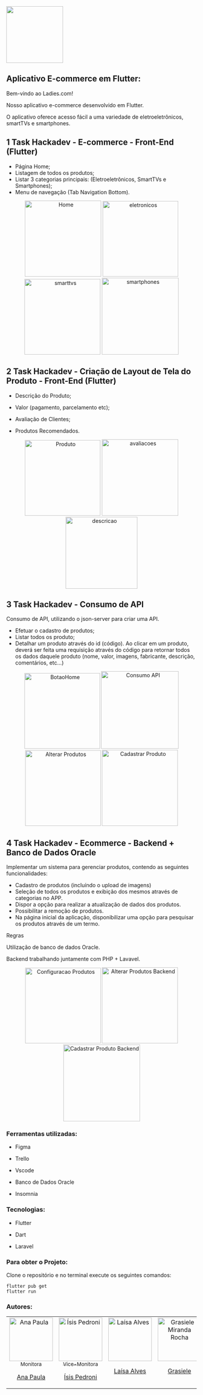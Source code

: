 <div align="star">
  <img src="assets/imagensAplicativo/logo.png" width="150px" />   
</div>

## Aplicativo E-commerce em Flutter:



Bem-vindo ao Ladies.com! 

Nosso aplicativo e-commerce desenvolvido em Flutter.

O aplicativo oferece acesso fácil a uma variedade de eletroeletrônicos, smartTVs e smartphones.



## 1 Task Hackadev - E-commerce - Front-End (Flutter)

* Página Home;
* Listagem de todos os produtos;
* Listar 3 categorias principais: (Eletroeletrônicos, SmartTVs e Smartphones);
* Menu de navegação (Tab Navigation Bottom).


<div align="center">
  <img src="assets/imagensAplicativo/home.jpg" alt="Home" width="201.12" />
  <img src="assets/imagensAplicativo/eletoeletronicos.jpg" alt="eletronicos" width="200" />
  <img src="assets/imagensAplicativo/smattvs.jpg" alt="smarttvs" width="200.20" />
  <img src="assets/imagensAplicativo/smartphones.jpg" alt="smartphones" width="202.99" />
</div>

## 2 Task Hackadev - Criação de Layout de Tela do Produto - Front-End (Flutter)

* Descrição do Produto;

* Valor (pagamento, parcelamento etc);

* Avaliação de Clientes;

* Produtos Recomendados.


<div align="center">
  <img src="assets/imagensAplicativo/produto.jpg" alt="Produto" width="200" />
  <img src="assets/imagensAplicativo/avaliacoes.jpg" alt="avaliacoes" width="202" />
  <img src="assets/imagensAplicativo/descricao.jpg" alt="descricao" width="190" />
</div>


## 3 Task Hackadev - Consumo de API

Consumo de API, utilizando o json-server para criar uma API.

* Efetuar o cadastro de produtos;
* Listar todos os produto;
* Detalhar um produto através do id (código). Ao clicar em um produto, deverá ser feita uma requisição através do código para retornar todos os dados daquele produto (nome, valor, imagens, fabricante, descrição, comentários, etc…)

<div align="center">
  <img src="assets/imagensAplicativo/BotãoHome.PNG" alt="BotaoHome" width="200" />
  <img src="assets/imagensAplicativo/Consumo API.PNG" alt="Consumo API" width="205" />
  <img src="assets/imagensAplicativo/Alterar Produtos.PNG" alt="Alterar Produtos" width="200" />
  <img src="assets/imagensAplicativo/Cadastrar Produto.PNG" alt="Cadastrar Produto" width="201" />
</div>


## 4 Task Hackadev - Ecommerce - Backend + Banco de Dados Oracle

Implementar um sistema para gerenciar produtos, contendo as seguintes funcionalidades:

* Cadastro de produtos (incluíndo o upload de imagens)
* Seleção de todos os produtos e exibição dos mesmos através de categorias no APP.
* Dispor a opção para realizar a atualização de dados dos produtos.
* Possibilitar a remoção de produtos.
* Na página inicial da aplicação, disponibilizar uma opção para pesquisar os produtos através de um termo.

Regras

Utilização de banco de dados Oracle.

Backend trabalhando juntamente com PHP + Lavavel.

<div align="center">
  <img src="assets/imagensAplicativo/ConfiguracaoProdutos.PNG" alt="Configuracao Produtos" width="200" />
  <img src="assets/imagensAplicativo/AlterarProdutoBackend.PNG" alt="Alterar Produtos Backend" width="201" />
  <img src="assets/imagensAplicativo/CadastrarProdutoBackend.PNG" alt="Cadastrar Produto Backend" width="203" />
</div>



### Ferramentas utilizadas: 

* Figma

* Trello

* Vscode

* Banco de Dados Oracle

* Insomnia

  

### Tecnologias: 

* Flutter

* Dart

* Laravel

  

### Para obter o Projeto:
Clone o repositório e no terminal execute os seguintes comandos:
```
flutter pub get
flutter run
```



### Autores:

<table>
  <tbody>
    <tr>
      <td align="center" valign="top">  <a href="https://github.com/anapaulaguimaraes"> <img src="https://avatars.githubusercontent.com/u/88399527?v=4" width="115" alt="Ana Paula"/>
          <br /> <sub>Monitora</sub> <p>Ana Paula</p> </a>
      </td>
	<td align="center" valign="top">  <a href="https://github.com/IsisPedroni"> <img src="https://lh3.googleusercontent.com/a/AAcHTtfOjLexK5MC9yJni8MpkkcQdAwOhzTiHYw4P56g4Me-4eY=s288-c-no" width="115" alt="Ísis Pedroni"/>
          <br /> <sub>Vice-Monitora</sub> <p>Ísis Pedroni</p> </a>
      </td>
	<td align="center" valign="top">  <a href="https://github.com/laisa-alves"> <img src="https://avatars.githubusercontent.com/u/124175402?v=4" width="115" alt="Laísa Alves"/>
          <br /> <p>Laísa Alves</p> </a>
      </td>
	<td align="center" valign="top">  <a href="https://github.com/GrasieleRocha"> <img src="https://avatars.githubusercontent.com/u/104076058?v=4" width="115" alt="Grasiele Miranda Rocha"/>
          <br /> <p>Grasiele</p> </a>
      </td>
	<td align="center" valign="top">  <a href="https://github.com/marianadefatima"> <img src="https://avatars.githubusercontent.com/u/139874920?v=4" width="115" alt="Mariana de Fátima"/>
          <br /> <p>Mariana</p> </a>
      </td>
	    <td align="center" valign="top">  <a href="https://github.com/polysaantana"> <img src="https://avatars.githubusercontent.com/u/138715912?v=4" width="115" alt="Polyanna Santana"/>
          <br /> <p>Polyanna</p> </a>
      </td>
      </td>
    </tr>
  </tbody>
</table>
